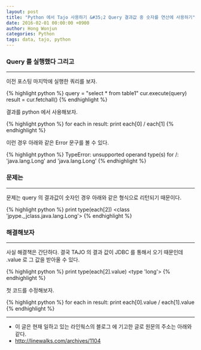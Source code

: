 ```yaml
---
layout: post
title: "Python 에서 Tajo 사용하기 &#35;2 Query 결과값 중 숫자를 연산에 사용하기"
date: 2016-02-01 00:00:00 +0900
author: Hong Wonjun
categories: Python
tags: data, tajo, python
---
```


### Query 를 실행했다 그리고 ###

-----

이전 포스팅 마지막에 실행한 쿼리를 보자.

{% highlight python %}
query = "select * from table1"
cur.execute(query)
result = cur.fetchall()
{% endhighlight %}

결과를 python 에서 사용해보자.

{% highlight python %}
for each in result:
  print each[0] / each[1]
{% endhighlight %}

이런 경우 아래와 같은 Error 문구를 볼 수 있다.

{% highlight python %}
TypeError: unsupported operand type(s) for /: 'java.lang.Long' and 'java.lang.Long'
{% endhighlight %}

### 문제는 ###

-----

문제는 query 의 결과값이 숫자인 경우 아래와 같은 형식으로 리턴되기 때문이다.

{% highlight python %}
print type(each[2])
<class 'jpype._jclass.java.lang.Long'>
{% endhighlight %}

### 해결해보자 ###

-----

사실 해결책은 간단하다. 결국 TAJO 의 결과 값이 JDBC 를 통해서 오기 때문인데 .value 로 그 값을 받아올 수 있다.

{% highlight python %}
print type(each[2].value)
<type 'long'>
{% endhighlight %}

첫 코드를 수정해보자.

{% highlight python %}
for each in result:
  print each[0].value / each[1].value
{% endhighlight %}
  
-----

  * 이 글은 현재 일하고 있는 라인웍스의 블로그 에 기고한 글로 원문의 주소는 아래와 같다.
  * http://linewalks.com/archives/1104



